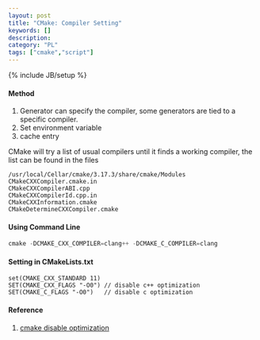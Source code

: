 ```yaml
--- 
layout: post 
title: "CMake: Compiler Setting" 
keywords: [] 
description: 
category: "PL"
tags: ["cmake","script"] 
--- 
```

{% include JB/setup %}


#### Method
1. Generator can specify the compiler, some generators are tied to a specific
   compiler.
2. Set  environment variable
3. cache entry

CMake will try a list of usual compilers until it finds a working compiler, the
list can be found in the files

```shell
/usr/local/Cellar/cmake/3.17.3/share/cmake/Modules
CMakeCXXCompiler.cmake.in
CMakeCXXCompilerABI.cpp
CMakeCXXCompilerId.cpp.in
CMakeCXXInformation.cmake
CMakeDetermineCXXCompiler.cmake
```




#### Using Command Line

```cpp
cmake -DCMAKE_CXX_COMPILER=clang++ -DCMAKE_C_COMPILER=clang
```

#### Setting in CMakeLists.txt

```lcmake
set(CMAKE_CXX_STANDARD 11)
SET(CMAKE_CXX_FLAGS "-O0") // disable c++ optimization
SET(CMAKE_C_FLAGS "-O0")   // disable c optimization
```

#### Reference
1. [cmake disable optimization](https://unix.stackexchange.com/questions/187455/how-to-compile-without-optimizations-o0-using-cmake)






